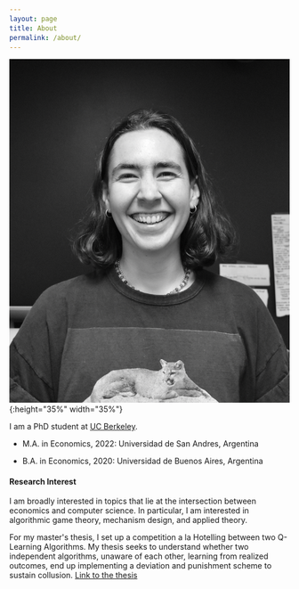 ```yaml
---
layout: page
title: About
permalink: /about/
---
```


![image](assets/img/prof_pic.jpg){:height="35%" width="35%"}

I am a PhD student at [UC Berkeley](https://www.econ.berkeley.edu/grad).

- M.A. in Economics, 2022: Universidad de San Andres, Argentina

- B.A. in Economics, 2020: Universidad de Buenos Aires, Argentina

#### Research Interest

I am broadly interested in topics that lie at the intersection between economics and computer science. In particular, I am interested in algorithmic game theory, mechanism design, and applied theory.

For my master's thesis, I set up a competition a la Hotelling between two Q-Learning Algorithms. My thesis seeks to understand whether two independent algorithms, unaware of each other, learning from realized outcomes, end up implementing a deviation and punishment scheme to sustain collusion. [Link to the thesis](https://repositorio.udesa.edu.ar/jspui/handle/10908/22800)
